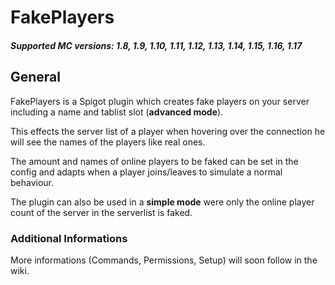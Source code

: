 # FakePlayers
##### Supported MC versions: 1.8, 1.9, 1.10, 1.11, 1.12, 1.13, 1.14, 1.15, 1.16, 1.17

## General
FakePlayers is a Spigot plugin which creates fake players on your server including a name and tablist slot (**advanced mode**).

This effects the server list of a player when hovering over the connection he will see the names of the players like real ones.

The amount and names of online players to be faked can be set in the config and adapts when a player joins/leaves to simulate a normal behaviour.

The plugin can also be used in a **simple mode** were only the online player count of the server in the serverlist is faked.

### Additional Informations
More informations (Commands, Permissions, Setup) will soon follow in the wiki.